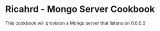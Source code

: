 # Ricahrd - Mongo Server Cookbook

This cookbook will provision a Mongo server that listens on 0.0.0.0
